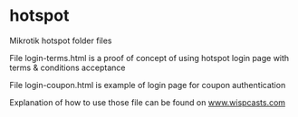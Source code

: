 # hotspot
Mikrotik hotspot folder files


File login-terms.html is a proof of concept of using hotspot login page with terms & conditions acceptance

File login-coupon.html	is example of login page for coupon authentication


Explanation of how to use those file can be found on www.wispcasts.com
